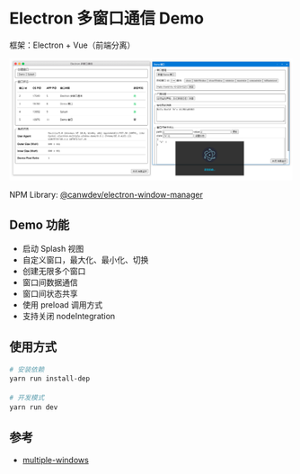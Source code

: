 # Electron 多窗口通信 Demo

框架：Electron + Vue（前端分离） 

![screenshot](./screenshot.png)

NPM Library: [@canwdev/electron-window-manager](https://www.npmjs.com/package/@canwdev/electron-window-manager)

## Demo 功能

- 启动 Splash 视图
- 自定义窗口，最大化、最小化、切换
- 创建无限多个窗口
- 窗口间数据通信
- 窗口间状态共享
- 使用 preload 调用方式
- 支持关闭 nodeIntegration

## 使用方式

```sh
# 安装依赖
yarn run install-dep

# 开发模式
yarn run dev
```

## 参考

- [multiple-windows](https://github.com/akabekobeko/examples-electron/tree/develop/multiple-windows)
